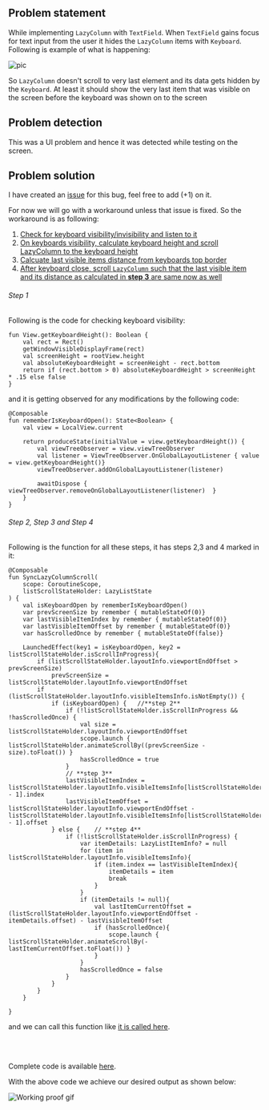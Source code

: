 ## Problem statement
While implementing `LazyColumn` with `TextField`. When `TextField` gains focus for text input from the user it hides the `LazyColumn` items with `Keyboard`. Following is example of what is happening:

![pic](https://i.ibb.co/Gt3XxYT/uploader-new.gif)

So `LazyColumn` doesn't scroll to very last element and its data gets hidden by the `Keyboard`. At least it should show the very last item that was visible on the screen before the keyboard was shown on to the screen

## Problem detection
This was a UI problem and hence it was detected while testing on the screen. 

## Problem solution
I have created an [issue](https://issuetracker.google.com/issues/237566530) for this bug, feel free to add (+1) on it. 

For now we will go with a workaround unless that issue is fixed. So the workaround is as following:
1. [Check for keyboard visibility/invisibility and listen to it](#step-1)
2. [On keyboards visibility, calculate keyboard height and scroll LazyColumn to the keyboard height](#step-2-step-3-and-step-4)
3. [Calcuate last visible items distance from keyboards top border](#step-2-step-3-and-step-4)
4. [After keyboard close, scroll `LazyColumn` such that the last visible item and its distance as calculated in **step 3** are same now as well](##step-2-step-3-and-step-4)

###### Step 1
Following is the code for checking keyboard visibility:
```
fun View.getKeyboardHeight(): Boolean {
    val rect = Rect()
    getWindowVisibleDisplayFrame(rect)
    val screenHeight = rootView.height
    val absoluteKeyboardHeight = screenHeight - rect.bottom
    return if (rect.bottom > 0) absoluteKeyboardHeight > screenHeight * .15 else false
}
```

and it is getting observed for any modifications by the following code:
```
@Composable
fun rememberIsKeyboardOpen(): State<Boolean> {
    val view = LocalView.current

    return produceState(initialValue = view.getKeyboardHeight()) {
        val viewTreeObserver = view.viewTreeObserver
        val listener = ViewTreeObserver.OnGlobalLayoutListener { value = view.getKeyboardHeight()}
        viewTreeObserver.addOnGlobalLayoutListener(listener)

        awaitDispose { viewTreeObserver.removeOnGlobalLayoutListener(listener)  }
    }
}
```


###### Step 2, Step 3 and Step 4
Following is the function for all these steps, it has steps 2,3 and 4 marked in it:
```
@Composable
fun SyncLazyColumnScroll(
    scope: CoroutineScope,
    listScrollStateHolder: LazyListState
) {
    val isKeyboardOpen by rememberIsKeyboardOpen()
    var prevScreenSize by remember { mutableStateOf(0)}
    var lastVisibleItemIndex by remember { mutableStateOf(0)}
    var lastVisibleItemOffset by remember { mutableStateOf(0)}
    var hasScrolledOnce by remember { mutableStateOf(false)}

    LaunchedEffect(key1 = isKeyboardOpen, key2 = listScrollStateHolder.isScrollInProgress){
        if (listScrollStateHolder.layoutInfo.viewportEndOffset > prevScreenSize)
            prevScreenSize = listScrollStateHolder.layoutInfo.viewportEndOffset
        if (listScrollStateHolder.layoutInfo.visibleItemsInfo.isNotEmpty()) {
            if (isKeyboardOpen) {   //**step 2** 
                if (!listScrollStateHolder.isScrollInProgress && !hasScrolledOnce) {
                    val size = listScrollStateHolder.layoutInfo.viewportEndOffset
                    scope.launch { listScrollStateHolder.animateScrollBy((prevScreenSize - size).toFloat()) }
                    hasScrolledOnce = true
                }
                // **step 3**
                lastVisibleItemIndex = listScrollStateHolder.layoutInfo.visibleItemsInfo[listScrollStateHolder.layoutInfo.visibleItemsInfo.size - 1].index
                lastVisibleItemOffset = listScrollStateHolder.layoutInfo.viewportEndOffset - listScrollStateHolder.layoutInfo.visibleItemsInfo[listScrollStateHolder.layoutInfo.visibleItemsInfo.size - 1].offset
            } else {    // **step 4**
                if (!listScrollStateHolder.isScrollInProgress) {
                    var itemDetails: LazyListItemInfo? = null
                    for (item in listScrollStateHolder.layoutInfo.visibleItemsInfo){
                        if (item.index == lastVisibleItemIndex){
                            itemDetails = item
                            break
                        }
                    }
                    if (itemDetails != null){
                        val lastItemCurrentOffset = (listScrollStateHolder.layoutInfo.viewportEndOffset - itemDetails.offset) - lastVisibleItemOffset
                        if (hasScrolledOnce){
                            scope.launch { listScrollStateHolder.animateScrollBy(-lastItemCurrentOffset.toFloat()) }
                        }
                    }
                    hasScrolledOnce = false
                }
            }
        }
    }

}
```
and we can call this function like [it is called here](https://github.com/litoco/SmallProjects/blob/9c58dbc45b03d640921bc9f8f594358e8c327bd7/SolutionTestingApp/app/src/main/java/com/example/solutiontestingapp/MainActivity.kt#L73).

</br>
</br>

Complete code is available [here](https://github.com/litoco/SmallProjects/blob/9c58dbc45b03d640921bc9f8f594358e8c327bd7/SolutionTestingApp/app/src/main/java/com/example/solutiontestingapp/MainActivity.kt).

With the above code we achieve our desired output as shown below:

![Working proof gif](https://i.ibb.co/JFKn541/uploader.gif)
